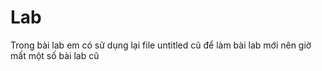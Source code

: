 # Lab
Trong bài lab em có sử dụng lại file untitled cũ để làm bài lab mới nên giờ mất một số bài lab cũ

